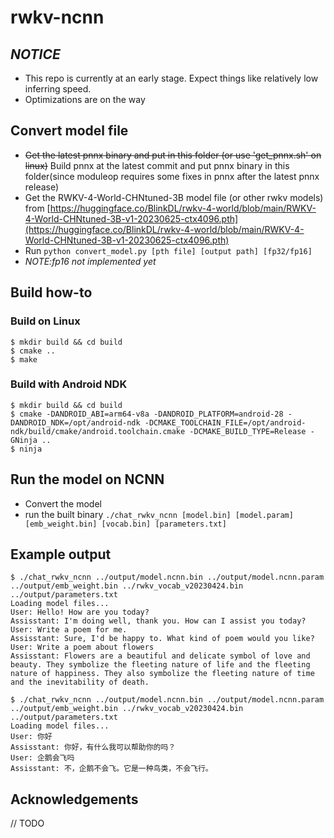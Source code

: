 # rwkv-ncnn

## ***NOTICE***
- This repo is currently at an early stage. Expect things like relatively low inferring speed.
- Optimizations are on the way

## Convert model file
- ~~Get the latest pnnx binary and put in this folder (or use 'get_pnnx.sh' on linux)~~ Build pnnx at the latest commit and put pnnx binary in this folder(since moduleop requires some fixes in pnnx after the latest pnnx release)
- Get the RWKV-4-World-CHNtuned-3B model file (or other rwkv models) from [https://huggingface.co/BlinkDL/rwkv-4-world/blob/main/RWKV-4-World-CHNtuned-3B-v1-20230625-ctx4096.pth](https://huggingface.co/BlinkDL/rwkv-4-world/blob/main/RWKV-4-World-CHNtuned-3B-v1-20230625-ctx4096.pth)
- Run ```python convert_model.py [pth file] [output path] [fp32/fp16]```
- *NOTE:fp16 not implemented yet*

## Build how-to

### Build on Linux
```
$ mkdir build && cd build
$ cmake ..
$ make
```
### Build with Android NDK
```
$ mkdir build && cd build
$ cmake -DANDROID_ABI=arm64-v8a -DANDROID_PLATFORM=android-28 -DANDROID_NDK=/opt/android-ndk -DCMAKE_TOOLCHAIN_FILE=/opt/android-ndk/build/cmake/android.toolchain.cmake -DCMAKE_BUILD_TYPE=Release -GNinja ..
$ ninja
```

## Run the model on NCNN
- Convert the model
- run the built binary ```./chat_rwkv_ncnn [model.bin] [model.param] [emb_weight.bin] [vocab.bin] [parameters.txt]```

## Example output
```
$ ./chat_rwkv_ncnn ../output/model.ncnn.bin ../output/model.ncnn.param ../output/emb_weight.bin ../rwkv_vocab_v20230424.bin ../output/parameters.txt
Loading model files...
User: Hello! How are you today?
Assisstant: I'm doing well, thank you. How can I assist you today?
User: Write a poem for me.
Assisstant: Sure, I'd be happy to. What kind of poem would you like?
User: Write a poem about flowers
Assisstant: Flowers are a beautiful and delicate symbol of love and beauty. They symbolize the fleeting nature of life and the fleeting nature of happiness. They also symbolize the fleeting nature of time and the inevitability of death.
```

```
$ ./chat_rwkv_ncnn ../output/model.ncnn.bin ../output/model.ncnn.param ../output/emb_weight.bin ../rwkv_vocab_v20230424.bin ../output/parameters.txt
Loading model files...
User: 你好
Assisstant: 你好，有什么我可以帮助你的吗？
User: 企鹅会飞吗
Assisstant: 不，企鹅不会飞。它是一种鸟类，不会飞行。
```

## Acknowledgements
// TODO